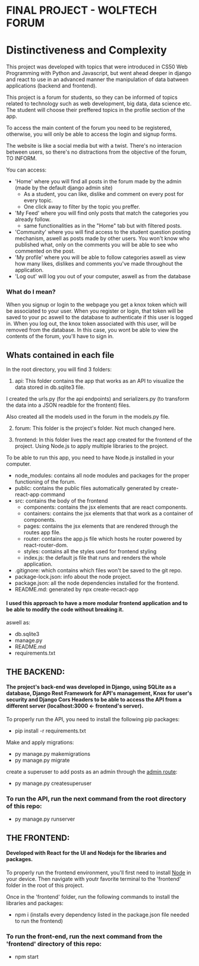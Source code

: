 # FINAL PROJECT - WOLFTECH FORUM

# Distinctiveness and Complexity
This project was developed with topics that were introduced in CS50 Web Programming with Python and Javascript, but went ahead deeper in django and react  to use in an advanced manner the manipulation of data batween applications (backend and frontend). 

This project is a forum for students, so they can be informed of topics related to technology such as web development, big data, data science etc. The student will choose their preffered topics in the profile section of the app.

To access the main content of the forum you need to be registered, otherwise, you will only be able to access the login and signup forms.

The website is like a social media but with a twist. There's no interacion between users, so there's no distractions from the objective of the forum, TO INFORM. 

You can access: 
- 'Home' where you will find all posts in the forum made by the admin (made by the default django admin site)
  - As a student, you can like, dislike and comment on every post for every topic.
  - One click away to filter by the topic you preffer.
- 'My Feed' where you will find only posts that match the categories you already follow.
  - same functionalities as in the "Home" tab but with filtered posts.  
- 'Community' where you will find access to the student question posting mechanism, aswell as posts made by other users. You won't know who published what, only on the comments you will be able to see who commented on the post. 
- 'My profile' where you will be able to follow categories aswell as view how many likes, dislikes and comments you've made throughout the application.
- 'Log out' will log you out of your computer, aswell as from the database

### What do I mean? 
When you signup or login to the webpage you get a knox token which will be associated to your user. When you register or login, that token will be saved to your pc aswell to the database to authenticate if this user is logged in. When you log out, the knox token associated with this user, will be removed from the database. In this case, you wont be able to view the contents of the forum, you'll have to sign in.

## Whats contained in each file

In the root directory, you will find 3 folders:

1. api: This folder contains the app that works as an API to visualize the data stored in db.sqlite3 file. 

I created the urls.py (for the api endpoints) and serializers.py (to transform the data into a JSON readble for the frontent) files. 

Also created all the models used in the forum in the models.py file. 

2. forum: This folder is the project's folder. Not much changed here.

3. frontend: In this folder lives the react app created for the frontend of the project. Using Node.js to apply multiple libraries to the project.

To be able to run this app, you need to have Node.js installed in your computer.

  - node_modules: contains all node modules and packages for the proper functioning of the forum.
  - public: contains the public files automatically generated by create-react-app command
  - src: contains the body of the frontend
    - components: contains the jsx elements that are react components.
    - containers: contains the jsx elements that that work as a container of components.
    - pages: contains the jsx elements that are rendered through the routes app file.
    - router: contains the app.js file which hosts he router powered by react-router-dom.
    - styles: contains all the styles used for frontend styling
    - index.js: the default js file that runs and renders the whole application.
  - .gitignore: which contains which files won't be saved to the git repo.
  - package-lock.json: info about the node project.
  - package.json: all the node dependencies installed for the frontend.
  - README.md: generated by npx create-recact-app

#### I used this approach to have a more modular frontend application and to be able to modify the code without breaking it.

aswell as:

- db.sqlite3
- manage.py 
- README.md
- requirements.txt

## THE BACKEND:
#### The project's back-end was developed in Django, using SQLite as a database, Django Rest Framework for API's management, Knox for user's security and Django Cors Headers to be able to access the API from a different server (localhost:3000 <- frontend's server).

To properly run the API, you need to install the following pip packages:
- pip install -r requirements.txt

Make and apply migrations:
- py manage.py makemigrations
- py manage.py migrate

create a superuser to add posts as an admin through the [admin route](http://localhost:8000/admin):
- py manage.py createsuperuser

### To run the API, run the next command from the root directory of this repo:

- py manage.py runserver

## THE FRONTEND:

#### Developed with React for the UI and Nodejs for the libraries and packages.

To properly run the frontend environment, you'll first need to install [Node](https://nodejs.org/en/download/) in your device. Then navigate with youtr favorite terminal to the 'frontend' folder in the root of this project.

Once in the 'frontend' folder, run the following commands to install the libraries and packages:

- npm i (installs every dependency listed in the package.json file needed to run the frontend)

### To run the front-end, run the next command from the 'frontend' directory of this repo:

- npm start


